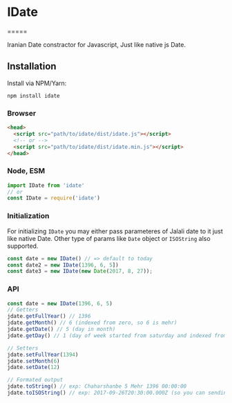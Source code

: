 # IDate
=====

Iranian Date constractor for Javascript, Just like native js Date.

## Installation

Install via NPM/Yarn:

```
npm install idate
```

### Browser

```html
<head>
  <script src="path/to/idate/dist/idate.js"></script>
  <!-- or -->
  <script src="path/to/idate/dist/idate.min.js"></script>
</head>
```
### Node, ESM
```javascript
import IDate from 'idate'
// or
const IDate = require('idate')
```

### Initialization

For initializing `IDate` you may either pass parameteres of Jalali date to it just like native Date. Other type of params like `Date` object or `ISOString` also supported.

```javascript
const date = new IDate() // => default to today
const date2 = new IDate(1396, 6, 5])
const date3 = new IDate(new Date(2017, 8, 27));

```

### API
```javascript
const date = new IDate(1396, 6, 5)
// Getters
jdate.getFullYear() // 1396
jdate.getMonth() // 6 (indexed from zero, so 6 is mehr)
jdate.getDate() // 5 (day in month)
jdate.getDay() // 1 (day of week started from saturday and indexed from zero)

// Setters
jdate.setFullYear(1394)
jdate.setMonth(6)
jdate.setDate(12)

// Formated output
jdate.toString() // exp: Chaharshanbe 5 Mehr 1396 00:00:00
jdate.toISOString() // exp: 2017-09-26T20:30:00.000Z (so you can sending IDate by ajax libs or stringify it, and anything works wekk. it will automatically converts to ISO)
```
